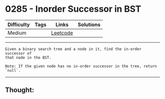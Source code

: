 # 0285 - Inorder Successor in BST

Difficulty  | Tags | Links | Solutions
----------- | ---- | ----- | -----
Medium |  | [Leetcode](https://leetcode.com/problems/inorder-successor-in-bst/description/) |


-----------

```
Given a binary search tree and a node in it, find the in-order successor of
that node in the BST.

Note: If the given node has no in-order successor in the tree, return `null`.
```

-----------

## Thought:
